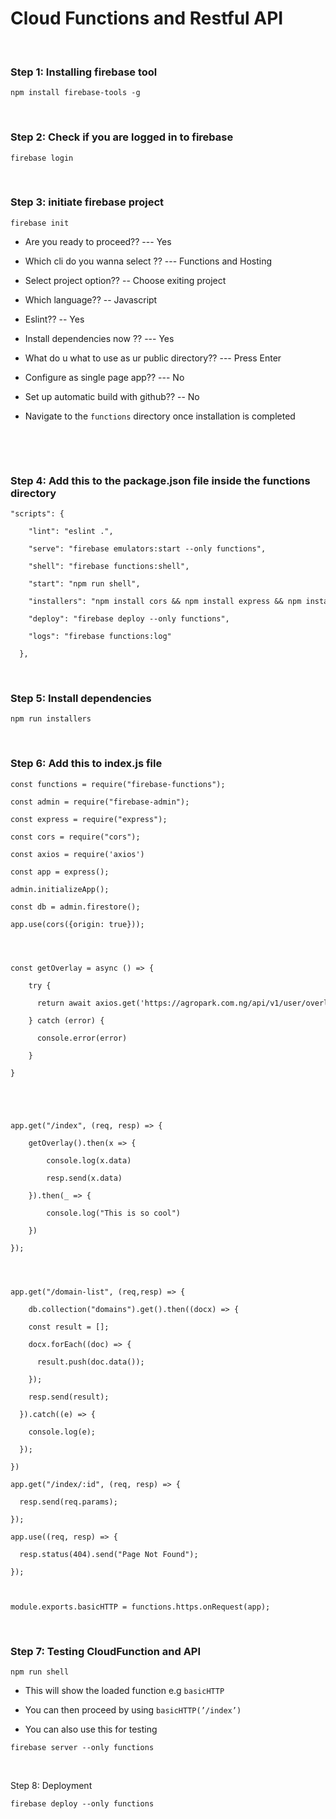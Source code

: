 Cloud Functions and Restful API
===============================

 

### Step 1: Installing firebase tool

~~~~~~~~~~~~~~~~~~~~~~~~~~~~~~~~~~~~~~~~~~~~~~~~~~~~~~~~~~~~~~~~~~~~~~~~~~~~~~~~
npm install firebase-tools -g
~~~~~~~~~~~~~~~~~~~~~~~~~~~~~~~~~~~~~~~~~~~~~~~~~~~~~~~~~~~~~~~~~~~~~~~~~~~~~~~~

 

### Step 2:  Check if you are logged in to firebase

~~~~~~~~~~~~~~~~~~~~~~~~~~~~~~~~~~~~~~~~~~~~~~~~~~~~~~~~~~~~~~~~~~~~~~~~~~~~~~~~
firebase login
~~~~~~~~~~~~~~~~~~~~~~~~~~~~~~~~~~~~~~~~~~~~~~~~~~~~~~~~~~~~~~~~~~~~~~~~~~~~~~~~

 

### Step 3:  initiate firebase project

~~~~~~~~~~~~~~~~~~~~~~~~~~~~~~~~~~~~~~~~~~~~~~~~~~~~~~~~~~~~~~~~~~~~~~~~~~~~~~~~
firebase init
~~~~~~~~~~~~~~~~~~~~~~~~~~~~~~~~~~~~~~~~~~~~~~~~~~~~~~~~~~~~~~~~~~~~~~~~~~~~~~~~

-   Are you ready to proceed?? --- Yes

-   Which cli do you wanna select ?? --- Functions and Hosting

-   Select project option?? -- Choose exiting project

-   Which language?? -- Javascript

-   Eslint?? -- Yes

-   Install dependencies now ??  --- Yes

-   What do u what to use as ur public directory?? --- Press Enter

-   Configure as single page app?? --- No

-   Set up automatic build with github?? -- No

-   Navigate to the `functions` directory once installation is completed

 

 

### Step 4:  Add this to the package.json file inside the functions directory

~~~~~~~~~~~~~~~~~~~~~~~~~~~~~~~~~~~~~~~~~~~~~~~~~~~~~~~~~~~~~~~~~~~~~~~~~~~~~~~~
"scripts": {
~~~~~~~~~~~~~~~~~~~~~~~~~~~~~~~~~~~~~~~~~~~~~~~~~~~~~~~~~~~~~~~~~~~~~~~~~~~~~~~~

~~~~~~~~~~~~~~~~~~~~~~~~~~~~~~~~~~~~~~~~~~~~~~~~~~~~~~~~~~~~~~~~~~~~~~~~~~~~~~~~
    "lint": "eslint .",
~~~~~~~~~~~~~~~~~~~~~~~~~~~~~~~~~~~~~~~~~~~~~~~~~~~~~~~~~~~~~~~~~~~~~~~~~~~~~~~~

~~~~~~~~~~~~~~~~~~~~~~~~~~~~~~~~~~~~~~~~~~~~~~~~~~~~~~~~~~~~~~~~~~~~~~~~~~~~~~~~
    "serve": "firebase emulators:start --only functions",
~~~~~~~~~~~~~~~~~~~~~~~~~~~~~~~~~~~~~~~~~~~~~~~~~~~~~~~~~~~~~~~~~~~~~~~~~~~~~~~~

~~~~~~~~~~~~~~~~~~~~~~~~~~~~~~~~~~~~~~~~~~~~~~~~~~~~~~~~~~~~~~~~~~~~~~~~~~~~~~~~
    "shell": "firebase functions:shell",
~~~~~~~~~~~~~~~~~~~~~~~~~~~~~~~~~~~~~~~~~~~~~~~~~~~~~~~~~~~~~~~~~~~~~~~~~~~~~~~~

~~~~~~~~~~~~~~~~~~~~~~~~~~~~~~~~~~~~~~~~~~~~~~~~~~~~~~~~~~~~~~~~~~~~~~~~~~~~~~~~
    "start": "npm run shell",
~~~~~~~~~~~~~~~~~~~~~~~~~~~~~~~~~~~~~~~~~~~~~~~~~~~~~~~~~~~~~~~~~~~~~~~~~~~~~~~~

~~~~~~~~~~~~~~~~~~~~~~~~~~~~~~~~~~~~~~~~~~~~~~~~~~~~~~~~~~~~~~~~~~~~~~~~~~~~~~~~
    "installers": "npm install cors && npm install express && npm install axios",
~~~~~~~~~~~~~~~~~~~~~~~~~~~~~~~~~~~~~~~~~~~~~~~~~~~~~~~~~~~~~~~~~~~~~~~~~~~~~~~~

~~~~~~~~~~~~~~~~~~~~~~~~~~~~~~~~~~~~~~~~~~~~~~~~~~~~~~~~~~~~~~~~~~~~~~~~~~~~~~~~
    "deploy": "firebase deploy --only functions",
~~~~~~~~~~~~~~~~~~~~~~~~~~~~~~~~~~~~~~~~~~~~~~~~~~~~~~~~~~~~~~~~~~~~~~~~~~~~~~~~

~~~~~~~~~~~~~~~~~~~~~~~~~~~~~~~~~~~~~~~~~~~~~~~~~~~~~~~~~~~~~~~~~~~~~~~~~~~~~~~~
    "logs": "firebase functions:log"
~~~~~~~~~~~~~~~~~~~~~~~~~~~~~~~~~~~~~~~~~~~~~~~~~~~~~~~~~~~~~~~~~~~~~~~~~~~~~~~~

~~~~~~~~~~~~~~~~~~~~~~~~~~~~~~~~~~~~~~~~~~~~~~~~~~~~~~~~~~~~~~~~~~~~~~~~~~~~~~~~
  },
~~~~~~~~~~~~~~~~~~~~~~~~~~~~~~~~~~~~~~~~~~~~~~~~~~~~~~~~~~~~~~~~~~~~~~~~~~~~~~~~

 

### Step 5: Install dependencies

~~~~~~~~~~~~~~~~~~~~~~~~~~~~~~~~~~~~~~~~~~~~~~~~~~~~~~~~~~~~~~~~~~~~~~~~~~~~~~~~
npm run installers
~~~~~~~~~~~~~~~~~~~~~~~~~~~~~~~~~~~~~~~~~~~~~~~~~~~~~~~~~~~~~~~~~~~~~~~~~~~~~~~~

 

### Step 6:  Add this to index.js file

~~~~~~~~~~~~~~~~~~~~~~~~~~~~~~~~~~~~~~~~~~~~~~~~~~~~~~~~~~~~~~~~~~~~~~~~~~~~~~~~
const functions = require("firebase-functions");
~~~~~~~~~~~~~~~~~~~~~~~~~~~~~~~~~~~~~~~~~~~~~~~~~~~~~~~~~~~~~~~~~~~~~~~~~~~~~~~~

~~~~~~~~~~~~~~~~~~~~~~~~~~~~~~~~~~~~~~~~~~~~~~~~~~~~~~~~~~~~~~~~~~~~~~~~~~~~~~~~
const admin = require("firebase-admin");
~~~~~~~~~~~~~~~~~~~~~~~~~~~~~~~~~~~~~~~~~~~~~~~~~~~~~~~~~~~~~~~~~~~~~~~~~~~~~~~~

~~~~~~~~~~~~~~~~~~~~~~~~~~~~~~~~~~~~~~~~~~~~~~~~~~~~~~~~~~~~~~~~~~~~~~~~~~~~~~~~
const express = require("express");
~~~~~~~~~~~~~~~~~~~~~~~~~~~~~~~~~~~~~~~~~~~~~~~~~~~~~~~~~~~~~~~~~~~~~~~~~~~~~~~~

~~~~~~~~~~~~~~~~~~~~~~~~~~~~~~~~~~~~~~~~~~~~~~~~~~~~~~~~~~~~~~~~~~~~~~~~~~~~~~~~
const cors = require("cors");
~~~~~~~~~~~~~~~~~~~~~~~~~~~~~~~~~~~~~~~~~~~~~~~~~~~~~~~~~~~~~~~~~~~~~~~~~~~~~~~~

~~~~~~~~~~~~~~~~~~~~~~~~~~~~~~~~~~~~~~~~~~~~~~~~~~~~~~~~~~~~~~~~~~~~~~~~~~~~~~~~
const axios = require('axios')
~~~~~~~~~~~~~~~~~~~~~~~~~~~~~~~~~~~~~~~~~~~~~~~~~~~~~~~~~~~~~~~~~~~~~~~~~~~~~~~~

~~~~~~~~~~~~~~~~~~~~~~~~~~~~~~~~~~~~~~~~~~~~~~~~~~~~~~~~~~~~~~~~~~~~~~~~~~~~~~~~
const app = express();
~~~~~~~~~~~~~~~~~~~~~~~~~~~~~~~~~~~~~~~~~~~~~~~~~~~~~~~~~~~~~~~~~~~~~~~~~~~~~~~~

~~~~~~~~~~~~~~~~~~~~~~~~~~~~~~~~~~~~~~~~~~~~~~~~~~~~~~~~~~~~~~~~~~~~~~~~~~~~~~~~
admin.initializeApp();
~~~~~~~~~~~~~~~~~~~~~~~~~~~~~~~~~~~~~~~~~~~~~~~~~~~~~~~~~~~~~~~~~~~~~~~~~~~~~~~~

~~~~~~~~~~~~~~~~~~~~~~~~~~~~~~~~~~~~~~~~~~~~~~~~~~~~~~~~~~~~~~~~~~~~~~~~~~~~~~~~
const db = admin.firestore();
~~~~~~~~~~~~~~~~~~~~~~~~~~~~~~~~~~~~~~~~~~~~~~~~~~~~~~~~~~~~~~~~~~~~~~~~~~~~~~~~

~~~~~~~~~~~~~~~~~~~~~~~~~~~~~~~~~~~~~~~~~~~~~~~~~~~~~~~~~~~~~~~~~~~~~~~~~~~~~~~~
app.use(cors({origin: true}));
~~~~~~~~~~~~~~~~~~~~~~~~~~~~~~~~~~~~~~~~~~~~~~~~~~~~~~~~~~~~~~~~~~~~~~~~~~~~~~~~

~~~~~~~~~~~~~~~~~~~~~~~~~~~~~~~~~~~~~~~~~~~~~~~~~~~~~~~~~~~~~~~~~~~~~~~~~~~~~~~~



~~~~~~~~~~~~~~~~~~~~~~~~~~~~~~~~~~~~~~~~~~~~~~~~~~~~~~~~~~~~~~~~~~~~~~~~~~~~~~~~

~~~~~~~~~~~~~~~~~~~~~~~~~~~~~~~~~~~~~~~~~~~~~~~~~~~~~~~~~~~~~~~~~~~~~~~~~~~~~~~~
const getOverlay = async () => {
~~~~~~~~~~~~~~~~~~~~~~~~~~~~~~~~~~~~~~~~~~~~~~~~~~~~~~~~~~~~~~~~~~~~~~~~~~~~~~~~

~~~~~~~~~~~~~~~~~~~~~~~~~~~~~~~~~~~~~~~~~~~~~~~~~~~~~~~~~~~~~~~~~~~~~~~~~~~~~~~~
    try {
~~~~~~~~~~~~~~~~~~~~~~~~~~~~~~~~~~~~~~~~~~~~~~~~~~~~~~~~~~~~~~~~~~~~~~~~~~~~~~~~

~~~~~~~~~~~~~~~~~~~~~~~~~~~~~~~~~~~~~~~~~~~~~~~~~~~~~~~~~~~~~~~~~~~~~~~~~~~~~~~~
      return await axios.get('https://agropark.com.ng/api/v1/user/overlay_listings')
~~~~~~~~~~~~~~~~~~~~~~~~~~~~~~~~~~~~~~~~~~~~~~~~~~~~~~~~~~~~~~~~~~~~~~~~~~~~~~~~

~~~~~~~~~~~~~~~~~~~~~~~~~~~~~~~~~~~~~~~~~~~~~~~~~~~~~~~~~~~~~~~~~~~~~~~~~~~~~~~~
    } catch (error) {
~~~~~~~~~~~~~~~~~~~~~~~~~~~~~~~~~~~~~~~~~~~~~~~~~~~~~~~~~~~~~~~~~~~~~~~~~~~~~~~~

~~~~~~~~~~~~~~~~~~~~~~~~~~~~~~~~~~~~~~~~~~~~~~~~~~~~~~~~~~~~~~~~~~~~~~~~~~~~~~~~
      console.error(error)
~~~~~~~~~~~~~~~~~~~~~~~~~~~~~~~~~~~~~~~~~~~~~~~~~~~~~~~~~~~~~~~~~~~~~~~~~~~~~~~~

~~~~~~~~~~~~~~~~~~~~~~~~~~~~~~~~~~~~~~~~~~~~~~~~~~~~~~~~~~~~~~~~~~~~~~~~~~~~~~~~
    }
~~~~~~~~~~~~~~~~~~~~~~~~~~~~~~~~~~~~~~~~~~~~~~~~~~~~~~~~~~~~~~~~~~~~~~~~~~~~~~~~

~~~~~~~~~~~~~~~~~~~~~~~~~~~~~~~~~~~~~~~~~~~~~~~~~~~~~~~~~~~~~~~~~~~~~~~~~~~~~~~~
}
~~~~~~~~~~~~~~~~~~~~~~~~~~~~~~~~~~~~~~~~~~~~~~~~~~~~~~~~~~~~~~~~~~~~~~~~~~~~~~~~

~~~~~~~~~~~~~~~~~~~~~~~~~~~~~~~~~~~~~~~~~~~~~~~~~~~~~~~~~~~~~~~~~~~~~~~~~~~~~~~~




~~~~~~~~~~~~~~~~~~~~~~~~~~~~~~~~~~~~~~~~~~~~~~~~~~~~~~~~~~~~~~~~~~~~~~~~~~~~~~~~

~~~~~~~~~~~~~~~~~~~~~~~~~~~~~~~~~~~~~~~~~~~~~~~~~~~~~~~~~~~~~~~~~~~~~~~~~~~~~~~~
app.get("/index", (req, resp) => {
~~~~~~~~~~~~~~~~~~~~~~~~~~~~~~~~~~~~~~~~~~~~~~~~~~~~~~~~~~~~~~~~~~~~~~~~~~~~~~~~

~~~~~~~~~~~~~~~~~~~~~~~~~~~~~~~~~~~~~~~~~~~~~~~~~~~~~~~~~~~~~~~~~~~~~~~~~~~~~~~~
    getOverlay().then(x => {
~~~~~~~~~~~~~~~~~~~~~~~~~~~~~~~~~~~~~~~~~~~~~~~~~~~~~~~~~~~~~~~~~~~~~~~~~~~~~~~~

~~~~~~~~~~~~~~~~~~~~~~~~~~~~~~~~~~~~~~~~~~~~~~~~~~~~~~~~~~~~~~~~~~~~~~~~~~~~~~~~
        console.log(x.data)
~~~~~~~~~~~~~~~~~~~~~~~~~~~~~~~~~~~~~~~~~~~~~~~~~~~~~~~~~~~~~~~~~~~~~~~~~~~~~~~~

~~~~~~~~~~~~~~~~~~~~~~~~~~~~~~~~~~~~~~~~~~~~~~~~~~~~~~~~~~~~~~~~~~~~~~~~~~~~~~~~
        resp.send(x.data)
~~~~~~~~~~~~~~~~~~~~~~~~~~~~~~~~~~~~~~~~~~~~~~~~~~~~~~~~~~~~~~~~~~~~~~~~~~~~~~~~

~~~~~~~~~~~~~~~~~~~~~~~~~~~~~~~~~~~~~~~~~~~~~~~~~~~~~~~~~~~~~~~~~~~~~~~~~~~~~~~~
    }).then(_ => {
~~~~~~~~~~~~~~~~~~~~~~~~~~~~~~~~~~~~~~~~~~~~~~~~~~~~~~~~~~~~~~~~~~~~~~~~~~~~~~~~

~~~~~~~~~~~~~~~~~~~~~~~~~~~~~~~~~~~~~~~~~~~~~~~~~~~~~~~~~~~~~~~~~~~~~~~~~~~~~~~~
        console.log("This is so cool")
~~~~~~~~~~~~~~~~~~~~~~~~~~~~~~~~~~~~~~~~~~~~~~~~~~~~~~~~~~~~~~~~~~~~~~~~~~~~~~~~

~~~~~~~~~~~~~~~~~~~~~~~~~~~~~~~~~~~~~~~~~~~~~~~~~~~~~~~~~~~~~~~~~~~~~~~~~~~~~~~~
    })
~~~~~~~~~~~~~~~~~~~~~~~~~~~~~~~~~~~~~~~~~~~~~~~~~~~~~~~~~~~~~~~~~~~~~~~~~~~~~~~~

~~~~~~~~~~~~~~~~~~~~~~~~~~~~~~~~~~~~~~~~~~~~~~~~~~~~~~~~~~~~~~~~~~~~~~~~~~~~~~~~
});
~~~~~~~~~~~~~~~~~~~~~~~~~~~~~~~~~~~~~~~~~~~~~~~~~~~~~~~~~~~~~~~~~~~~~~~~~~~~~~~~

~~~~~~~~~~~~~~~~~~~~~~~~~~~~~~~~~~~~~~~~~~~~~~~~~~~~~~~~~~~~~~~~~~~~~~~~~~~~~~~~



~~~~~~~~~~~~~~~~~~~~~~~~~~~~~~~~~~~~~~~~~~~~~~~~~~~~~~~~~~~~~~~~~~~~~~~~~~~~~~~~

~~~~~~~~~~~~~~~~~~~~~~~~~~~~~~~~~~~~~~~~~~~~~~~~~~~~~~~~~~~~~~~~~~~~~~~~~~~~~~~~
app.get("/domain-list", (req,resp) => {
~~~~~~~~~~~~~~~~~~~~~~~~~~~~~~~~~~~~~~~~~~~~~~~~~~~~~~~~~~~~~~~~~~~~~~~~~~~~~~~~

~~~~~~~~~~~~~~~~~~~~~~~~~~~~~~~~~~~~~~~~~~~~~~~~~~~~~~~~~~~~~~~~~~~~~~~~~~~~~~~~
    db.collection("domains").get().then((docx) => {
~~~~~~~~~~~~~~~~~~~~~~~~~~~~~~~~~~~~~~~~~~~~~~~~~~~~~~~~~~~~~~~~~~~~~~~~~~~~~~~~

~~~~~~~~~~~~~~~~~~~~~~~~~~~~~~~~~~~~~~~~~~~~~~~~~~~~~~~~~~~~~~~~~~~~~~~~~~~~~~~~
    const result = [];
~~~~~~~~~~~~~~~~~~~~~~~~~~~~~~~~~~~~~~~~~~~~~~~~~~~~~~~~~~~~~~~~~~~~~~~~~~~~~~~~

~~~~~~~~~~~~~~~~~~~~~~~~~~~~~~~~~~~~~~~~~~~~~~~~~~~~~~~~~~~~~~~~~~~~~~~~~~~~~~~~
    docx.forEach((doc) => {
~~~~~~~~~~~~~~~~~~~~~~~~~~~~~~~~~~~~~~~~~~~~~~~~~~~~~~~~~~~~~~~~~~~~~~~~~~~~~~~~

~~~~~~~~~~~~~~~~~~~~~~~~~~~~~~~~~~~~~~~~~~~~~~~~~~~~~~~~~~~~~~~~~~~~~~~~~~~~~~~~
      result.push(doc.data());
~~~~~~~~~~~~~~~~~~~~~~~~~~~~~~~~~~~~~~~~~~~~~~~~~~~~~~~~~~~~~~~~~~~~~~~~~~~~~~~~

~~~~~~~~~~~~~~~~~~~~~~~~~~~~~~~~~~~~~~~~~~~~~~~~~~~~~~~~~~~~~~~~~~~~~~~~~~~~~~~~
    });
~~~~~~~~~~~~~~~~~~~~~~~~~~~~~~~~~~~~~~~~~~~~~~~~~~~~~~~~~~~~~~~~~~~~~~~~~~~~~~~~

~~~~~~~~~~~~~~~~~~~~~~~~~~~~~~~~~~~~~~~~~~~~~~~~~~~~~~~~~~~~~~~~~~~~~~~~~~~~~~~~
    resp.send(result);
~~~~~~~~~~~~~~~~~~~~~~~~~~~~~~~~~~~~~~~~~~~~~~~~~~~~~~~~~~~~~~~~~~~~~~~~~~~~~~~~

~~~~~~~~~~~~~~~~~~~~~~~~~~~~~~~~~~~~~~~~~~~~~~~~~~~~~~~~~~~~~~~~~~~~~~~~~~~~~~~~
  }).catch((e) => {
~~~~~~~~~~~~~~~~~~~~~~~~~~~~~~~~~~~~~~~~~~~~~~~~~~~~~~~~~~~~~~~~~~~~~~~~~~~~~~~~

~~~~~~~~~~~~~~~~~~~~~~~~~~~~~~~~~~~~~~~~~~~~~~~~~~~~~~~~~~~~~~~~~~~~~~~~~~~~~~~~
    console.log(e);
~~~~~~~~~~~~~~~~~~~~~~~~~~~~~~~~~~~~~~~~~~~~~~~~~~~~~~~~~~~~~~~~~~~~~~~~~~~~~~~~

~~~~~~~~~~~~~~~~~~~~~~~~~~~~~~~~~~~~~~~~~~~~~~~~~~~~~~~~~~~~~~~~~~~~~~~~~~~~~~~~
  });
~~~~~~~~~~~~~~~~~~~~~~~~~~~~~~~~~~~~~~~~~~~~~~~~~~~~~~~~~~~~~~~~~~~~~~~~~~~~~~~~

~~~~~~~~~~~~~~~~~~~~~~~~~~~~~~~~~~~~~~~~~~~~~~~~~~~~~~~~~~~~~~~~~~~~~~~~~~~~~~~~
})
~~~~~~~~~~~~~~~~~~~~~~~~~~~~~~~~~~~~~~~~~~~~~~~~~~~~~~~~~~~~~~~~~~~~~~~~~~~~~~~~

~~~~~~~~~~~~~~~~~~~~~~~~~~~~~~~~~~~~~~~~~~~~~~~~~~~~~~~~~~~~~~~~~~~~~~~~~~~~~~~~
app.get("/index/:id", (req, resp) => {
~~~~~~~~~~~~~~~~~~~~~~~~~~~~~~~~~~~~~~~~~~~~~~~~~~~~~~~~~~~~~~~~~~~~~~~~~~~~~~~~

~~~~~~~~~~~~~~~~~~~~~~~~~~~~~~~~~~~~~~~~~~~~~~~~~~~~~~~~~~~~~~~~~~~~~~~~~~~~~~~~
  resp.send(req.params);
~~~~~~~~~~~~~~~~~~~~~~~~~~~~~~~~~~~~~~~~~~~~~~~~~~~~~~~~~~~~~~~~~~~~~~~~~~~~~~~~

~~~~~~~~~~~~~~~~~~~~~~~~~~~~~~~~~~~~~~~~~~~~~~~~~~~~~~~~~~~~~~~~~~~~~~~~~~~~~~~~
});
~~~~~~~~~~~~~~~~~~~~~~~~~~~~~~~~~~~~~~~~~~~~~~~~~~~~~~~~~~~~~~~~~~~~~~~~~~~~~~~~

~~~~~~~~~~~~~~~~~~~~~~~~~~~~~~~~~~~~~~~~~~~~~~~~~~~~~~~~~~~~~~~~~~~~~~~~~~~~~~~~
app.use((req, resp) => {
~~~~~~~~~~~~~~~~~~~~~~~~~~~~~~~~~~~~~~~~~~~~~~~~~~~~~~~~~~~~~~~~~~~~~~~~~~~~~~~~

~~~~~~~~~~~~~~~~~~~~~~~~~~~~~~~~~~~~~~~~~~~~~~~~~~~~~~~~~~~~~~~~~~~~~~~~~~~~~~~~
  resp.status(404).send("Page Not Found");
~~~~~~~~~~~~~~~~~~~~~~~~~~~~~~~~~~~~~~~~~~~~~~~~~~~~~~~~~~~~~~~~~~~~~~~~~~~~~~~~

~~~~~~~~~~~~~~~~~~~~~~~~~~~~~~~~~~~~~~~~~~~~~~~~~~~~~~~~~~~~~~~~~~~~~~~~~~~~~~~~
});
~~~~~~~~~~~~~~~~~~~~~~~~~~~~~~~~~~~~~~~~~~~~~~~~~~~~~~~~~~~~~~~~~~~~~~~~~~~~~~~~

~~~~~~~~~~~~~~~~~~~~~~~~~~~~~~~~~~~~~~~~~~~~~~~~~~~~~~~~~~~~~~~~~~~~~~~~~~~~~~~~


~~~~~~~~~~~~~~~~~~~~~~~~~~~~~~~~~~~~~~~~~~~~~~~~~~~~~~~~~~~~~~~~~~~~~~~~~~~~~~~~

~~~~~~~~~~~~~~~~~~~~~~~~~~~~~~~~~~~~~~~~~~~~~~~~~~~~~~~~~~~~~~~~~~~~~~~~~~~~~~~~
module.exports.basicHTTP = functions.https.onRequest(app);
~~~~~~~~~~~~~~~~~~~~~~~~~~~~~~~~~~~~~~~~~~~~~~~~~~~~~~~~~~~~~~~~~~~~~~~~~~~~~~~~

 

### Step 7: Testing CloudFunction and API

~~~~~~~~~~~~~~~~~~~~~~~~~~~~~~~~~~~~~~~~~~~~~~~~~~~~~~~~~~~~~~~~~~~~~~~~~~~~~~~~
npm run shell
~~~~~~~~~~~~~~~~~~~~~~~~~~~~~~~~~~~~~~~~~~~~~~~~~~~~~~~~~~~~~~~~~~~~~~~~~~~~~~~~

-   This will show the loaded function e.g `basicHTTP`

-   You can then proceed by using `basicHTTP(’/index’)`

-   You can also use this for testing

~~~~~~~~~~~~~~~~~~~~~~~~~~~~~~~~~~~~~~~~~~~~~~~~~~~~~~~~~~~~~~~~~~~~~~~~~~~~~~~~
firebase server --only functions
~~~~~~~~~~~~~~~~~~~~~~~~~~~~~~~~~~~~~~~~~~~~~~~~~~~~~~~~~~~~~~~~~~~~~~~~~~~~~~~~

 

Step 8: Deployment

~~~~~~~~~~~~~~~~~~~~~~~~~~~~~~~~~~~~~~~~~~~~~~~~~~~~~~~~~~~~~~~~~~~~~~~~~~~~~~~~
firebase deploy --only functions
~~~~~~~~~~~~~~~~~~~~~~~~~~~~~~~~~~~~~~~~~~~~~~~~~~~~~~~~~~~~~~~~~~~~~~~~~~~~~~~~
